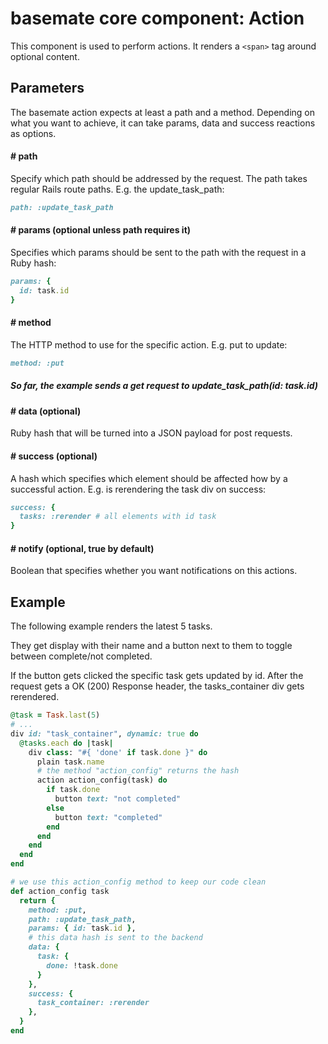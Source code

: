 # basemate core component: Action

This component is used to perform actions. It renders a `<span>` tag around optional content.

## Parameters
The basemate action expects at least a path and a method. Depending on what you want to achieve, it can take params, data and success reactions as options.

#### # path
Specify which path should be addressed by the request. The path takes regular Rails route paths. E.g. the update\_task\_path:

```ruby
path: :update_task_path
```

#### # params (optional unless path requires it)
Specifies which params should be sent to the path with the request in a Ruby hash:

```ruby
params: {
  id: task.id
}
```

#### # method
The HTTP method to use for the specific action. E.g. put to update:

```ruby
method: :put
```

##### So far, the example sends a get request to update\_task\_path(id: task.id)

#### # data (optional)
Ruby hash that will be turned into a JSON payload for post requests.

#### # success (optional)
A hash which specifies which element should be affected how by a successful action. E.g. is rerendering the task div on success:

```ruby
success: {
  tasks: :rerender # all elements with id task
}
```

#### # notify (optional, true by default)
Boolean that specifies whether you want notifications on this actions.

## Example

The following example renders the latest 5 tasks.

They get display with their name and a button next to them to toggle between complete/not completed.

If the button gets clicked the specific task gets updated by id. After the request gets a OK (200) Response header, the tasks\_container div gets rerendered.

```ruby
@task = Task.last(5)
# ...
div id: "task_container", dynamic: true do
  @tasks.each do |task|
    div class: "#{ 'done' if task.done }" do
      plain task.name
      # the method "action_config" returns the hash
      action action_config(task) do
        if task.done
          button text: "not completed"
        else
          button text: "completed"
        end
      end
    end
  end
end

# we use this action_config method to keep our code clean
def action_config task
  return {
    method: :put,
    path: :update_task_path,
    params: { id: task.id },
    # this data hash is sent to the backend
    data: {
      task: {
        done: !task.done
      }
    },
    success: {
      task_container: :rerender
    },
  }
end
```
